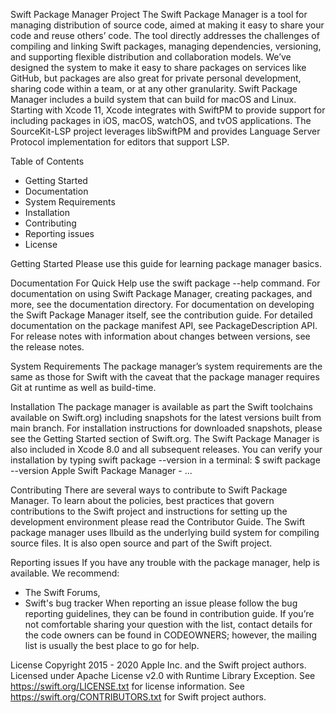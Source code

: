 Swift Package Manager Project
The Swift Package Manager is a tool for managing distribution of source code, aimed at making it easy to share your code and reuse others’ code. The tool directly addresses the challenges of compiling and linking Swift packages, managing dependencies, versioning, and supporting flexible distribution and collaboration models.
We’ve designed the system to make it easy to share packages on services like GitHub, but packages are also great for private personal development, sharing code within a team, or at any other granularity.
Swift Package Manager includes a build system that can build for macOS and Linux. Starting with Xcode 11, Xcode integrates with SwiftPM to provide support for including packages in iOS, macOS, watchOS, and tvOS applications.
The SourceKit-LSP project leverages libSwiftPM and provides Language Server Protocol implementation for editors that support LSP.


Table of Contents
* Getting Started
* Documentation
* System Requirements
* Installation
* Contributing
* Reporting issues
* License


Getting Started
Please use this guide for learning package manager basics.


Documentation
For Quick Help use the swift package --help command.
For documentation on using Swift Package Manager, creating packages, and more, see the documentation directory.
For documentation on developing the Swift Package Manager itself, see the contribution guide.
For detailed documentation on the package manifest API, see PackageDescription API.
For release notes with information about changes between versions, see the release notes.


System Requirements
The package manager’s system requirements are the same as those for Swift with the caveat that the package manager requires Git at runtime as well as build-time.


Installation
The package manager is available as part the Swift toolchains available on Swift.org) including snapshots for the latest versions built from main branch. For installation instructions for downloaded snapshots, please see the Getting Started section of Swift.org.
The Swift Package Manager is also included in Xcode 8.0 and all subsequent releases.
You can verify your installation by typing swift package --version in a terminal:
$ swift package --version
Apple Swift Package Manager - ...

Contributing
There are several ways to contribute to Swift Package Manager. To learn about the policies, best practices that govern contributions to the Swift project and instructions for setting up the development environment please read the Contributor Guide.
The Swift package manager uses llbuild as the underlying build system for compiling source files. It is also open source and part of the Swift project.


Reporting issues
If you have any trouble with the package manager, help is available. We recommend:
* The Swift Forums,
* Swift's bug tracker
When reporting an issue please follow the bug reporting guidelines, they can be found in contribution guide.
If you’re not comfortable sharing your question with the list, contact details for the code owners can be found in CODEOWNERS; however, the mailing list is usually the best place to go for help.


License
Copyright 2015 - 2020 Apple Inc. and the Swift project authors. Licensed under Apache License v2.0 with Runtime Library Exception.
See https://swift.org/LICENSE.txt for license information.
See https://swift.org/CONTRIBUTORS.txt for Swift project authors.
